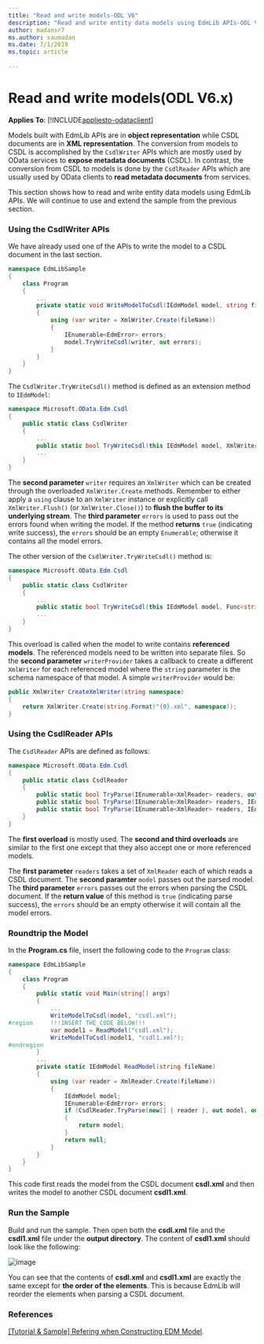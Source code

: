 ```yaml
---
title: "Read and write models-ODL V6"
description: "Read and write entity data models using EdmLib APIs-ODL V6"
author: madansr7
ms.author: saumadan
ms.date: 7/1/2019
ms.topic: article
 
---
```

# Read and write models(ODL V6.x)
**Applies To**: [!INCLUDE[appliesto-odataclient](../../includes/appliesto-odatalib-v6.md)]


Models built with EdmLib APIs are in **object representation** while CSDL documents are in **XML representation**. The conversion from models to CSDL is accomplished by the `CsdlWriter` APIs which are mostly used by OData services to **expose metadata documents** (CSDL). In contrast, the conversion from CSDL to models is done by the `CsdlReader` APIs which are usually used by OData clients to **read metadata documents** from services.

This section shows how to read and write entity data models using EdmLib APIs. We will continue to use and extend the sample from the previous section.

### Using the CsdlWriter APIs
We have already used one of the APIs to write the model to a CSDL document in the last section.

``` csharp
namespace EdmLibSample
{
    class Program
    {
        ...
        private static void WriteModelToCsdl(IEdmModel model, string fileName)
        {
            using (var writer = XmlWriter.Create(fileName))
            {
                IEnumerable<EdmError> errors;
                model.TryWriteCsdl(writer, out errors);
            }
        }
    }
}
```

The `CsdlWriter.TryWriteCsdl()` method is defined as an extension method to `IEdmModel`:

``` csharp
namespace Microsoft.OData.Edm.Csdl
{
    public static class CsdlWriter
    {
        ...
        public static bool TryWriteCsdl(this IEdmModel model, XmlWriter writer, out IEnumerable<EdmError> errors);
        ...
    }
}
```

The **second parameter** `writer` requires an `XmlWriter` which can be created through the overloaded `XmlWriter.Create` methods. Remember to either apply a `using` clause to an `XmlWriter` instance or explicitly call `XmlWriter.Flush()` (or `XmlWriter.Close()`) to **flush the buffer to its underlying stream**. The **third parameter** `errors` is used to pass out the errors found when writing the model. If the method **returns** `true` (indicating write success), the `errors` should be an empty `Enumerable`; otherwise it contains all the model errors.

The other version of the `CsdlWriter.TryWriteCsdl()` method is:

``` csharp
namespace Microsoft.OData.Edm.Csdl
{
    public static class CsdlWriter
    {
        ...
        public static bool TryWriteCsdl(this IEdmModel model, Func<string, XmlWriter> writerProvider, out IEnumerable<EdmError> errors);
        ...
    }
}
```

This overload is called when the model to write contains **referenced models**. The referenced models need to be written into separate files. So the **second parameter** `writerProvider` takes a callback to create a different `XmlWriter` for each referenced model where the `string` parameter is the schema namespace of that model. A simple `writerProvider` would be:

``` csharp
public XmlWriter CreateXmlWriter(string namespace)
{
    return XmlWriter.Create(string.Format("{0}.xml", namespace));
}
```

### Using the CsdlReader APIs
The `CsdlReader` APIs are defined as follows:

``` csharp
namespace Microsoft.OData.Edm.Csdl
{
    public static class CsdlReader
    {
        public static bool TryParse(IEnumerable<XmlReader> readers, out IEdmModel model, out IEnumerable<EdmError> errors);
        public static bool TryParse(IEnumerable<XmlReader> readers, IEdmModel reference, out IEdmModel model, out IEnumerable<EdmError> errors);
        public static bool TryParse(IEnumerable<XmlReader> readers, IEnumerable<IEdmModel> references, out IEdmModel model, out IEnumerable<EdmError> errors);
    }
}
```

The **first overload** is mostly used. The **second and third overloads** are similar to the first one except that they also accept one or more referenced models.

The **first parameter** `readers` takes a set of `XmlReader` each of which reads a CSDL document. The **second paramter** `model` passes out the parsed model. The **third parameter** `errors` passes out the errors when parsing the CSDL document. If the **return value** of this method is `true` (indicating parse success), the `errors` should be an empty otherwise it will contain all the model errors.

### Roundtrip the Model
In the **Program.cs** file, insert the following code to the `Program` class:

``` csharp
namespace EdmLibSample
{
    class Program
    {
        public static void Main(string[] args)
        {
            ...
            WriteModelToCsdl(model, "csdl.xml");
#region     !!!INSERT THE CODE BELOW!!!
            var model1 = ReadModel("csdl.xml");
            WriteModelToCsdl(model1, "csdl1.xml");
#endregion
        }
        ...
        private static IEdmModel ReadModel(string fileName)
        {
            using (var reader = XmlReader.Create(fileName))
            {
                IEdmModel model;
                IEnumerable<EdmError> errors;
                if (CsdlReader.TryParse(new[] { reader }, out model, out errors))
                {
                    return model;
                }
                return null;
            }
        }
    }
}
```

This code first reads the model from the CSDL document **csdl.xml** and then writes the model to another CSDL document **csdl1.xml**.

### Run the Sample
Build and run the sample. Then open both the **csdl.xml** file and the **csdl1.xml** file under the **output directory**. The content of **csdl1.xml** should look like the following:

![image](/odata/assets/2015-04-17-csdl1.png)

You can see that the contents of **csdl.xml** and **csdl1.xml** are exactly the same except for **the order of the elements**. This is because EdmLib will reorder the elements when parsing a CSDL document.

### References
[[Tutorial & Sample] Refering when Constructing EDM Model](https://devblogs.microsoft.com/odata/tutorial-sample-refering-when-constructing-edm-model/).